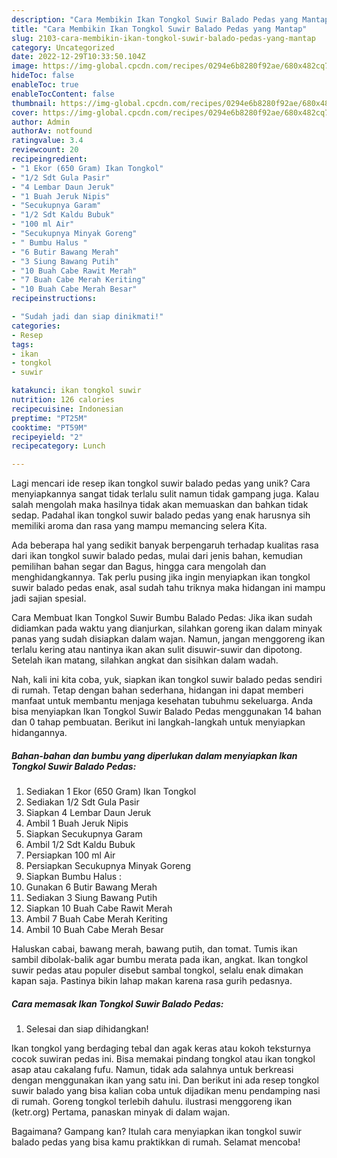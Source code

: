 ```yaml
---
description: "Cara Membikin Ikan Tongkol Suwir Balado Pedas yang Mantap"
title: "Cara Membikin Ikan Tongkol Suwir Balado Pedas yang Mantap"
slug: 2103-cara-membikin-ikan-tongkol-suwir-balado-pedas-yang-mantap
category: Uncategorized
date: 2022-12-29T10:33:50.104Z
image: https://img-global.cpcdn.com/recipes/0294e6b8280f92ae/680x482cq70/ikan-tongkol-suwir-balado-pedas-foto-resep-utama.jpg
hideToc: false
enableToc: true
enableTocContent: false
thumbnail: https://img-global.cpcdn.com/recipes/0294e6b8280f92ae/680x482cq70/ikan-tongkol-suwir-balado-pedas-foto-resep-utama.jpg
cover: https://img-global.cpcdn.com/recipes/0294e6b8280f92ae/680x482cq70/ikan-tongkol-suwir-balado-pedas-foto-resep-utama.jpg
author: Admin
authorAv: notfound
ratingvalue: 3.4
reviewcount: 20
recipeingredient:
- "1 Ekor (650 Gram) Ikan Tongkol"
- "1/2 Sdt Gula Pasir"
- "4 Lembar Daun Jeruk"
- "1 Buah Jeruk Nipis"
- "Secukupnya Garam"
- "1/2 Sdt Kaldu Bubuk"
- "100 ml Air"
- "Secukupnya Minyak Goreng"
- " Bumbu Halus "
- "6 Butir Bawang Merah"
- "3 Siung Bawang Putih"
- "10 Buah Cabe Rawit Merah"
- "7 Buah Cabe Merah Keriting"
- "10 Buah Cabe Merah Besar"
recipeinstructions:

- "Sudah jadi dan siap dinikmati!"
categories:
- Resep
tags:
- ikan
- tongkol
- suwir

katakunci: ikan tongkol suwir 
nutrition: 126 calories
recipecuisine: Indonesian
preptime: "PT25M"
cooktime: "PT59M"
recipeyield: "2"
recipecategory: Lunch

---
```





Lagi mencari ide resep ikan tongkol suwir balado pedas yang unik? Cara menyiapkannya sangat tidak terlalu sulit namun tidak gampang juga. Kalau salah mengolah maka hasilnya tidak akan memuaskan dan bahkan tidak sedap. Padahal ikan tongkol suwir balado pedas yang enak harusnya sih memiliki aroma dan rasa yang mampu memancing selera Kita.





Ada beberapa hal yang sedikit banyak berpengaruh terhadap kualitas rasa dari ikan tongkol suwir balado pedas, mulai dari jenis bahan, kemudian pemilihan bahan segar dan Bagus, hingga cara mengolah dan menghidangkannya. Tak perlu pusing jika ingin menyiapkan ikan tongkol suwir balado pedas enak,      asal sudah tahu triknya maka hidangan ini mampu jadi sajian spesial.














Cara Membuat Ikan Tongkol Suwir Bumbu Balado Pedas: Jika ikan sudah didiamkan pada waktu yang dianjurkan, silahkan goreng ikan dalam minyak panas yang sudah disiapkan dalam wajan. Namun, jangan menggoreng ikan terlalu kering atau nantinya ikan akan sulit disuwir-suwir dan dipotong. Setelah ikan matang, silahkan angkat dan sisihkan dalam wadah.






Nah, kali ini kita coba, yuk, siapkan ikan tongkol suwir balado pedas sendiri di rumah. Tetap dengan bahan sederhana, hidangan ini dapat memberi manfaat untuk membantu menjaga kesehatan tubuhmu sekeluarga. Anda bisa menyiapkan Ikan Tongkol Suwir Balado Pedas menggunakan 14 bahan dan 0 tahap pembuatan. Berikut ini langkah-langkah untuk menyiapkan hidangannya.

<!--inarticleads1-->

##### Bahan-bahan dan bumbu yang diperlukan dalam menyiapkan Ikan Tongkol Suwir Balado Pedas:

1. Sediakan 1 Ekor (650 Gram) Ikan Tongkol
1. Sediakan 1/2 Sdt Gula Pasir
1. Siapkan 4 Lembar Daun Jeruk
1. Ambil 1 Buah Jeruk Nipis
1. Siapkan Secukupnya Garam
1. Ambil 1/2 Sdt Kaldu Bubuk
1. Persiapkan 100 ml Air
1. Persiapkan Secukupnya Minyak Goreng
1. Siapkan  Bumbu Halus :
1. Gunakan 6 Butir Bawang Merah
1. Sediakan 3 Siung Bawang Putih
1. Siapkan 10 Buah Cabe Rawit Merah
1. Ambil 7 Buah Cabe Merah Keriting
1. Ambil 10 Buah Cabe Merah Besar


Haluskan cabai, bawang merah, bawang putih, dan tomat. Tumis ikan sambil dibolak-balik agar bumbu merata pada ikan, angkat. Ikan tongkol suwir pedas atau populer disebut sambal tongkol, selalu enak dimakan kapan saja. Pastinya bikin lahap makan karena rasa gurih pedasnya. 

<!--inarticleads2-->

##### Cara memasak Ikan Tongkol Suwir Balado Pedas:


1. Selesai dan siap dihidangkan!

Ikan tongkol yang berdaging tebal dan agak keras atau kokoh teksturnya cocok suwiran pedas ini. Bisa memakai pindang tongkol atau ikan tongkol asap atau cakalang fufu. Namun, tidak ada salahnya untuk berkreasi dengan menggunakan ikan yang satu ini. Dan berikut ini ada resep tongkol suwir balado yang bisa kalian coba untuk dijadikan menu pendamping nasi di rumah. Goreng tongkol terlebih dahulu. ilustrasi menggoreng ikan (ketr.org) Pertama, panaskan minyak di dalam wajan. 

Bagaimana? Gampang kan? Itulah cara menyiapkan ikan tongkol suwir balado pedas yang bisa kamu praktikkan di rumah. Selamat mencoba!
